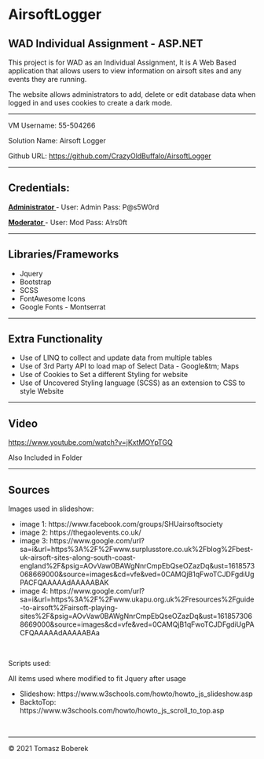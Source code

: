 # AirsoftLogger

## WAD Individual Assignment - ASP.NET ##

This project is for WAD as an Individual Assignment, It is A Web Based application that allows users to view information on airsoft sites and any events they are running.

The website allows administrators to add, delete or edit database data when logged in and uses cookies to create a dark mode.

<hr /> 

VM Username: 55-504266

Solution Name: Airsoft Logger

Github URL: https://github.com/CrazyOldBuffalo/AirsoftLogger

<hr />

<h2> Credentials: </h2>

<b> <u> Administrator </u> </b> - User: Admin      Pass: P@s5W0rd

<b> <u> Moderator </u> </b> - User: Mod      Pass: A!rs0ft

<hr />

<h2> Libraries/Frameworks </h2>

<ul>
  <li> Jquery </li>
  <li> Bootstrap </li>
  <li> SCSS </li>
  <li> FontAwesome Icons</li>
  <li> Google Fonts - Montserrat</li>
</ul>

<hr />

<h2> Extra Functionality </h2>

<ul>
  <li> Use of LINQ to collect and update data from multiple tables </li>
  <li> Use of 3rd Party API to load map of Select Data - Google&tm; Maps </li>
  <li> Use of Cookies to Set a different Styling for website </li>
  <li> Use of Uncovered Styling language (SCSS) as an extension to CSS to style Website </li>
</ul>

<hr />

<h2> Video </h2>

https://www.youtube.com/watch?v=jKxtMOYpTGQ
  
Also Included in Folder

<hr />

<h2> Sources </h2>
<p> Images used in slideshow: <p>
<ul>
  <li> image 1: https://www.facebook.com/groups/SHUairsoftsociety</li>
  <li> image 2: https://thegaolevents.co.uk/</li>
  <li> image 3: https://www.google.com/url?sa=i&url=https%3A%2F%2Fwww.surplusstore.co.uk%2Fblog%2Fbest-uk-airsoft-sites-along-south-coast-england%2F&psig=AOvVaw0BAWgNnrCmpEbQseOZazDq&ust=1618573068669000&source=images&cd=vfe&ved=0CAMQjB1qFwoTCJDFgdiUgPACFQAAAAAdAAAAABAK</li>
  <li> image 4: https://www.google.com/url?sa=i&url=https%3A%2F%2Fwww.ukapu.org.uk%2Fresources%2Fguide-to-airsoft%2Fairsoft-playing-sites%2F&psig=AOvVaw0BAWgNnrCmpEbQseOZazDq&ust=1618573068669000&source=images&cd=vfe&ved=0CAMQjB1qFwoTCJDFgdiUgPACFQAAAAAdAAAAABAa</li>
</ul>
<br />
<p> Scripts used: </p>
<p> All items used where modified to fit Jquery after usage</p>
<ul>
  <li> Slideshow: https://www.w3schools.com/howto/howto_js_slideshow.asp</li>
  <li> BacktoTop: https://www.w3schools.com/howto/howto_js_scroll_to_top.asp</li>
</ul>

<br />
<hr />
&copy; 2021 Tomasz Boberek

